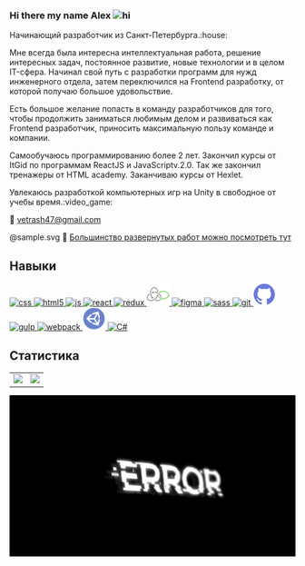 
### Hi there my name Alex <img src="https://user-images.githubusercontent.com/1303154/88677602-1635ba80-d120-11ea-84d8-d263ba5fc3c0.gif" width="24px" height="24px" alt="hi">


<p>Начинающий разработчик из Санкт-Петербурга.:house:</p>

<p>Мне всегда была интересна интеллектуальная работа, решение интересных задач, постоянное развитие, новые технологии и в целом IT-сфера. Начинал свой путь с разработки программ для нужд инженерного отдела, затем переключился на Frontend разработку, от которой получаю большое удовольствие.</p>

<p>Есть большое желание попасть в команду разработчиков для того, чтобы продолжить заниматься любимым делом и развиваться как Frontend разработчик, приносить максимальную пользу команде и компании.</p>

<p>Самообучаюсь программированию более 2 лет. Закончил курсы от ItGid по программам ReactJS и JavaScriptv.2.0. Так же закончил тренажеры от HTML academy. Заканчиваю курсы от Hexlet.</p>
<p>Увлекаюсь разработкой компьютерных игр на Unity в свободное от учебы время.:video_game:</p>

:email: <a href="vetrash47@gmail.com">vetrash47@gmail.com</a>

@sample.svg
:space_invader: <a href=https://vetrash.github.io/>Большинство развернутых работ можно посмотреть тут</a>
## Навыки
<p align="left" style="pointer-events: none" pointer-events="none">
	<a href=#>
		<img style="pointer-events: none" src="https://cdn.jsdelivr.net/gh/devicons/devicon/icons/css3/css3-original.svg" alt="css" width="40" height="40"/>
	</a>
	<a href=#>
		<img src="https://cdn.jsdelivr.net/gh/devicons/devicon/icons/html5/html5-original.svg" alt="html5" width="40" height="40"/>
	</a>
	<a href=#>
		<img src="https://cdn.jsdelivr.net/gh/devicons/devicon/icons/javascript/javascript-original.svg" alt="js" width="40" height="40"/>
	</a>
	<a href=#>
		<img src="https://cdn.jsdelivr.net/gh/devicons/devicon/icons/react/react-original.svg" alt="react" width="40" height="40"/>
	</a>
	<a href=#>
		<img src="https://cdn.jsdelivr.net/gh/devicons/devicon/icons/redux/redux-original.svg" alt="redux" width="40" height="40"/>
	</a>
	<a href=#>
		<img src="img/redux-saga.svg" alt="saga" width="40" height="40"/>
	</a>
	<a href=#>
		<img src="https://cdn.jsdelivr.net/gh/devicons/devicon/icons/figma/figma-original.svg" alt="figma" width="40" height="40"/>
	</a>
	<a href=#>
		<img src="https://cdn.jsdelivr.net/gh/devicons/devicon/icons/sass/sass-original.svg" alt="sass" width="40" height="40"/>
	</a>
	<a href=#>
		<img src="https://cdn.jsdelivr.net/gh/devicons/devicon/icons/git/git-original.svg" alt="git" width="40" height="40"/>
	</a>
	<a href=#>
		<img src="img/github.svg" alt="github" width="40" height="40"/>
	</a>
	<a href=#>
		<img src="https://cdn.jsdelivr.net/gh/devicons/devicon/icons/gulp/gulp-plain.svg" alt="gulp" width="40" height="40"/>
	</a>
	<a href=#>
		<img src="https://cdn.jsdelivr.net/gh/devicons/devicon/icons/webpack/webpack-original.svg" alt="webpack" width="40" height="40"/>
	</a>
	<a href=#>
		<img src="img/unity.svg" alt="unity" width="40" height="40"/>
	</a>
	<a href=#>
		<img src="https://cdn.jsdelivr.net/gh/devicons/devicon/icons/csharp/csharp-line.svg" alt="C#" width="40" height="40"/> 
	</a>
</p>

## Статистика
<table style="border-collapse: collapse; border: none;">
  <tr style="padding: 0">
    <!-- GitHub Stats Card -->  
    <td valign="top"><img height="200" src="https://github-readme-stats.vercel.app/api?username=Vetrash&theme=tokyonight"/></td>
    <!-- GitHub Top Language Card -->
    <td valign="top"><img height="200" src="https://github-readme-stats.vercel.app/api/top-langs/?username=Vetrash&layout=compact&theme=tokyonight"/></td>
  </tr>
</table>

<div align="center">
<a href=#><img  align="center" src="https://github.com/Vetrash/Vetrash/blob/main/img/error.gif"></img></a>
</div>
